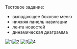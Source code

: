 Тестовое задание: 

- выпадающее боковое меню 
- нижняя панель навигации 
- лента новостей 
- динамическая диаграмма

![1](https://user-images.githubusercontent.com/89776643/170834588-d6c0c489-883e-46ed-8599-aa5d82fc2052.PNG)![2](https://user-images.githubusercontent.com/89776643/170834624-74c9141c-c859-401a-be48-9a528d39f3b6.PNG)
![3](https://user-images.githubusercontent.com/89776643/170834630-235c8ffd-bd93-4229-9e0f-c67f6522127b.PNG)![4](https://user-images.githubusercontent.com/89776643/170834636-3ad4b163-9a7c-4663-b399-52304d30ace0.PNG)

